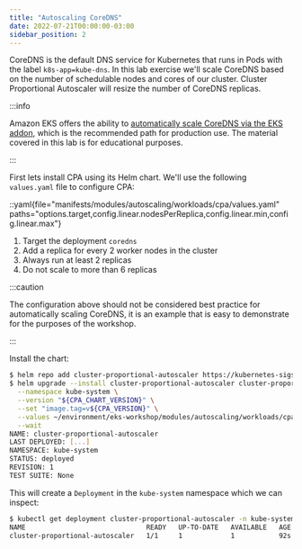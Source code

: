 ```yaml
---
title: "Autoscaling CoreDNS"
date: 2022-07-21T00:00:00-03:00
sidebar_position: 2
---
```


CoreDNS is the default DNS service for Kubernetes that runs in Pods with the label `k8s-app=kube-dns`. In this lab exercise we'll scale CoreDNS based on the number of schedulable nodes and cores of our cluster. Cluster Proportional Autoscaler will resize the number of CoreDNS replicas.

:::info

Amazon EKS offers the ability to [automatically scale CoreDNS via the EKS addon](https://docs.aws.amazon.com/eks/latest/userguide/coredns-autoscaling.html), which is the recommended path for production use. The material covered in this lab is for educational purposes.

:::

First lets install CPA using its Helm chart. We'll use the following `values.yaml` file to configure CPA:

::yaml{file="manifests/modules/autoscaling/workloads/cpa/values.yaml" paths="options.target,config.linear.nodesPerReplica,config.linear.min,config.linear.max"}

1. Target the deployment `coredns`
2. Add a replica for every 2 worker nodes in the cluster
3. Always run at least 2 replicas
4. Do not scale to more than 6 replicas

:::caution

The configuration above should not be considered best practice for automatically scaling CoreDNS, it is an example that is easy to demonstrate for the purposes of the workshop.

:::

Install the chart:

```bash
$ helm repo add cluster-proportional-autoscaler https://kubernetes-sigs.github.io/cluster-proportional-autoscaler
$ helm upgrade --install cluster-proportional-autoscaler cluster-proportional-autoscaler/cluster-proportional-autoscaler \
  --namespace kube-system \
  --version "${CPA_CHART_VERSION}" \
  --set "image.tag=v${CPA_VERSION}" \
  --values ~/environment/eks-workshop/modules/autoscaling/workloads/cpa/values.yaml \
  --wait
NAME: cluster-proportional-autoscaler
LAST DEPLOYED: [...]
NAMESPACE: kube-system
STATUS: deployed
REVISION: 1
TEST SUITE: None
```

This will create a `Deployment` in the `kube-system` namespace which we can inspect:

```bash
$ kubectl get deployment cluster-proportional-autoscaler -n kube-system
NAME                              READY   UP-TO-DATE   AVAILABLE   AGE
cluster-proportional-autoscaler   1/1     1            1           92s
```
